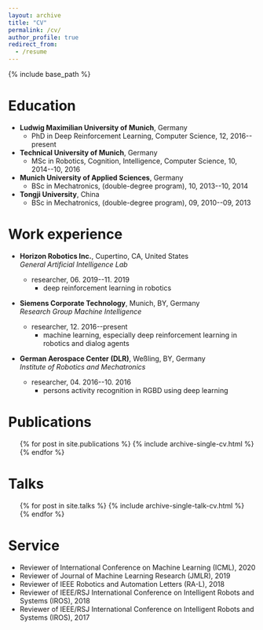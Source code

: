 ```yaml
---
layout: archive
title: "CV"
permalink: /cv/
author_profile: true
redirect_from:
  - /resume
---
```


{% include base_path %}

Education
======
* **Ludwig Maximilian University of Munich**, Germany
  - PhD in Deep Reinforcement Learning, Computer Science, 12, 2016--present
* **Technical University of Munich**, Germany
  - MSc in Robotics, Cognition, Intelligence, Computer Science, 10, 2014--10, 2016
* **Munich University of Applied Sciences**, Germany
  - BSc in Mechatronics, (double-degree program), 10, 2013--10, 2014
* **Tongji University**, China
  - BSc in Mechatronics, (double-degree program), 09, 2010--09, 2013


Work experience
======
* **Horizon Robotics Inc.**, Cupertino, CA, United States  
*General Artificial Intelligence Lab*
  * researcher, 06. 2019--11. 2019
    - deep reinforcement learning in robotics

* **Siemens Corporate Technology**, Munich, BY, Germany  
*Research Group Machine Intelligence*
  * researcher, 12. 2016--present
    - machine learning, especially deep reinforcement learning in robotics and dialog agents

* **German Aerospace Center (DLR)**, Weßling, BY, Germany  
*Institute of Robotics and Mechatronics*
  * researcher, 04. 2016--10. 2016
    - persons activity recognition in RGBD using deep learning
  
<!-- Skills
======
* Skill 1
* Skill 2
  * Sub-skill 2.1
  * Sub-skill 2.2
  * Sub-skill 2.3
* Skill 3 -->

Publications
======
  <ul>{% for post in site.publications %}
    {% include archive-single-cv.html %}
  {% endfor %}</ul>
  
Talks
======
  <ul>{% for post in site.talks %}
    {% include archive-single-talk-cv.html %}
  {% endfor %}</ul>
  
<!-- Teaching
======
  <ul>{% for post in site.teaching %}
    {% include archive-single-cv.html %}
  {% endfor %}</ul> -->
  
Service
======
* Reviewer of International Conference on Machine Learning (ICML), 2020
* Reviewer of Journal of Machine Learning Research (JMLR), 2019
* Reviewer of IEEE Robotics and Automation Letters (RA-L), 2018
* Reviewer of IEEE/RSJ International Conference on Intelligent Robots and Systems (IROS), 2018
* Reviewer of IEEE/RSJ International Conference on Intelligent Robots and Systems (IROS), 2017

